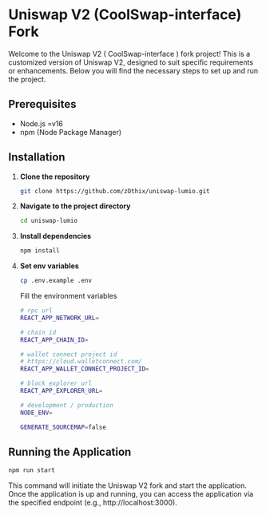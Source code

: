 # Uniswap V2 (CoolSwap-interface) Fork

Welcome to the Uniswap V2 ( CoolSwap-interface ) fork project! This is a customized version of Uniswap V2, designed to suit specific requirements or enhancements. Below you will find the necessary steps to set up and run the project.

## Prerequisites

- Node.js =v16
- npm (Node Package Manager)

## Installation

1. **Clone the repository**

   ```bash
   git clone https://github.com/zOthix/uniswap-lumio.git
   ```

2. **Navigate to the project directory**
   ```bash
   cd uniswap-lumio
   ```
3. **Install dependencies**

   ```bash
   npm install
   ```

4. **Set env variables**
   ```bash
   cp .env.example .env
   ```

   Fill the environment variables
   
   ```bash
   # rpc url
   REACT_APP_NETWORK_URL=

   # chain id
   REACT_APP_CHAIN_ID=

   # wallet connect project id
   # https://cloud.walletconnect.com/
   REACT_APP_WALLET_CONNECT_PROJECT_ID=

   # block explorer url
   REACT_APP_EXPLORER_URL=

   # development / production
   NODE_ENV=

   GENERATE_SOURCEMAP=false
   ```


## Running the Application

```bash
npm run start
````

This command will initiate the Uniswap V2 fork and start the application. Once the application is up and running, you can access the application via the specified endpoint (e.g., http://localhost:3000).
